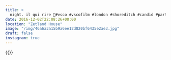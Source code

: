 ```yaml
---
title: >
  night. il qui rire 🎉#vsco #vscofilm #london #shoreditch #candid #party
date: 2016-12-02T22:08:26+00:00
location: "Zetland House"
image: "/img/46a6a3a15b9a6ee12d820bf6435e2ae3.jpg"
draft: false
instagram: true
---
```


{{<photo src="/img/46a6a3a15b9a6ee12d820bf6435e2ae3.jpg">}}
